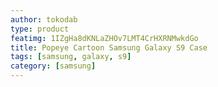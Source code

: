 ```yaml
---
author: tokodab
type: product
featimg: 1IZgHa8dKNLaZHOv7LMT4CrHXRNMwkdGo
title: Popeye Cartoon Samsung Galaxy S9 Case
tags: [samsung, galaxy, s9]
category: [samsung]
---
```

